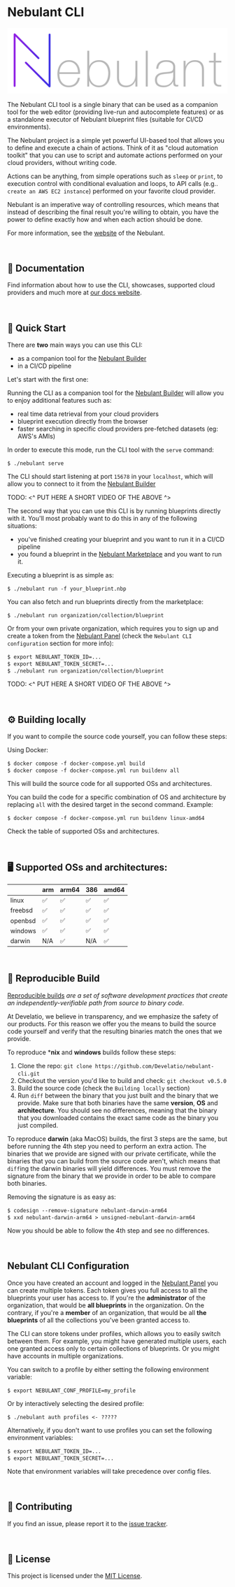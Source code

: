 Nebulant CLI
============

![Nebulant](https://raw.githubusercontent.com/develatio/nebulant-cli/master/logo.png)

The Nebulant CLI tool is a single binary that can be used as a companion tool
for the web editor (providing live-run and autocomplete features) or as a
standalone executor of Nebulant blueprint files (suitable for CI/CD
environments).

The Nebulant project is a simple yet powerful UI-based tool that allows you to
define and execute a chain of actions. Think of it as "cloud automation
toolkit" that you can use to script and automate actions performed on your cloud
providers, without writing code.

Actions can be anything, from simple operations such as `sleep` or `print`, to
execution control with conditional evaluation and loops, to API calls (e.g..
`create an AWS EC2 instance`) performed on your favorite cloud provider.

Nebulant is an imperative way of controlling resources, which means that instead
of describing the final result you're willing to obtain, you have the power to
define exactly how and when each action should be done.

For more information, see the [website](https://nebulant.app) of the Nebulant.

<br />

📖 Documentation
--------------------------------------------------------------------------------

Find information about how to use the CLI, showcases, supported cloud providers
and much more at
[our docs website](https://nebulant.app/docs/cli/).

<br />

🏁 Quick Start
--------------------------------------------------------------------------------

There are **two** main ways you can use this CLI:

* as a companion tool for the [Nebulant Builder](https://builder.nebulant.app)
* in a CI/CD pipeline

Let's start with the first one:

Running the CLI as a companion tool for the
[Nebulant Builder](https://builder.nebulant.app) will allow you to enjoy
additional features such as:

* real time data retrieval from your cloud providers
* blueprint execution directly from the browser
* faster searching in specific cloud providers pre-fetched datasets (eg: AWS's
AMIs)

In order to execute this mode, run the CLI tool with the `serve` command:

```shell
$ ./nebulant serve
```

The CLI should start listening at port `15678` in your `localhost`, which will
allow you to connect to it from the
[Nebulant Builder](https://builder.nebulant.app)

TODO: <^ PUT HERE A SHORT VIDEO OF THE ABOVE ^>

The second way that you can use this CLI is by running blueprints directly with
it. You'll most probably want to do this in any of the following situations:

* you've finished creating your blueprint and you want to run it in a CI/CD pipeline
* you found a blueprint in the
[Nebulant Marketplace](https://builder.nebulant.app) and you want to run it.

Executing a blueprint is as simple as:

```shell
$ ./nebulant run -f your_blueprint.nbp
```

You can also fetch and run blueprints directly from the marketplace:

```shell
$ ./nebulant run organization/collection/blueprint
```

Or from your own private organization, which requires you to sign up and create
a token from the [Nebulant Panel](https://builder.nebulant.app) (check the
`Nebulant CLI configuration` section for more info):

```shell
$ export NEBULANT_TOKEN_ID=...
$ export NEBULANT_TOKEN_SECRET=...
$ ./nebulant run organization/collection/blueprint
```

TODO: <^ PUT HERE A SHORT VIDEO OF THE ABOVE ^>

<br />

⚙️ Building locally
--------------------------------------------------------------------------------

If you want to compile the source code yourself, you can follow these steps:

Using Docker:

```shell
$ docker compose -f docker-compose.yml build
$ docker compose -f docker-compose.yml run buildenv all
```

This will build the source code for all supported OSs and architectures.

You can build the code for a specific combination of OS and architecture by
replacing `all` with the desired target in the second command. Example:

```shell
$ docker compose -f docker-compose.yml run buildenv linux-amd64
```

Check the table of supported OSs and architectures.

<br />

🖥️ Supported OSs and architectures:
--------------------------------------------------------------------------------

|         | arm | arm64 | 386 | amd64 |
| ------- | --- | ----- | --- | ----- |
| linux   | ✅  |  ✅   | ✅  | ✅   |
| freebsd | ✅  |  ✅   | ✅  | ✅   |
| openbsd | ✅  |  ✅   | ✅  | ✅   |
| windows | ✅  |  ✅   | ✅  | ✅   |
| darwin  | N/A |  ✅   | N/A | ✅   |

<br />

🧰 Reproducible Build
--------------------------------------------------------------------------------

[Reproducible builds](https://reproducible-builds.org/) *are a set of software
development practices that create an independently-verifiable path from source
to binary code.*

At Develatio, we believe in transparency, and we emphasize the safety of our
products. For this reason we offer you the means to build the source code
yourself and verify that the resulting binaries match the ones that we provide.

To reproduce ***nix** and **windows** builds follow these steps:

1. Clone the repo: `git clone https://github.com/Develatio/nebulant-cli.git`
2. Checkout the version you'd like to build and check: `git checkout v0.5.0`
3. Build the source code (check the `Building locally` section)
4. Run `diff` between the binary that you just built and the binary that we
provide. Make sure that both binaries have the same **version**, **OS** and
**architecture**. You should see no differences, meaning that the binary that
you downloaded contains the exact same code as the binary you just compiled.

To reproduce **darwin** (aka MacOS) builds, the first 3 steps are the same, but
before running the 4th step you need to perform an extra action.
The binaries that we provide are signed with our private certificate, while the
binaries that you can build from the source code aren't, which means that
`diff`ing the darwin binaries will yield differences. You must remove the
signature from the binary that we provide in order to be able to compare both
binaries.

Removing the signature is as easy as:

```shell
$ codesign --remove-signature nebulant-darwin-arm64
$ xxd nebulant-darwin-arm64 > unsigned-nebulant-darwin-arm64
```

Now you should be able to follow the 4th step and see no differences.

<br />

Nebulant CLI Configuration
--------------------------------------------------------------------------------

Once you have created an account and logged in the
[Nebulant Panel](https://builder.nebulant.app) you can create multiple tokens.
Each token gives you full access to all the blueprints your user has access to.
If you're the **administrator** of the organization, that would be **all
blueprints** in the organization. On the contrary, if you're a **member** of an
organization, that would be all **the blueprints** of all the collections you've
been granted access to.

The CLI can store tokens under profiles, which allows you to easily switch
between them. For example, you might have generated multiple users, each one granted
access only to certain collections of blueprints. Or you might have accounts in
multiple organizations.

You can switch to a profile by either setting the following environment
variable:

```shell
$ export NEBULANT_CONF_PROFILE=my_profile
```

Or by interactively selecting the desired profile:

```shell
$ ./nebulant auth profiles <- ?????
```

Alternatively, if you don't want to use profiles you can set the following
environment variables:

```shell
$ export NEBULANT_TOKEN_ID=...
$ export NEBULANT_TOKEN_SECRET=...
```

Note that environment variables will take precedence over config files.

<br />

🫡 Contributing
--------------------------------------------------------------------------------

If you find an issue, please report it to the
[issue tracker](https://github.com/develatio/nebulant-cli/issues/new).

<br />

📑 License
--------------------------------------------------------------------------------

This project is licensed under the
[MIT License](https://github.com/develatio/nebulant-cli/blob/master/LICENSE).
